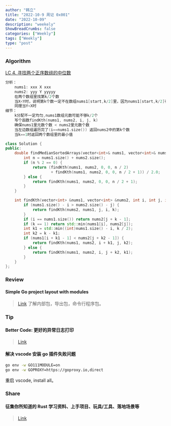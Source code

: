 ```yaml
---
author: "韩立"
title: "2022-10-9 周记 0x001"
date: "2022-10-09"
description: "weekely"
ShowBreadCrumbs: false
categories: ["Weekly"]
tags: ["Weekly"]
type: "post"
---
```


### Algorithm

[LC 4. 寻找两个正序数组的中位数](https://leetcode.cn/problems/median-of-two-sorted-arrays/)

```go
分析：
    nums1: xxx X xxx
    nums2: yyy Y yyyyy
    在两个数组里找第k/2个数
    当X<Y时，说明第k个数一定不在数组nums1[start,k/2]里，因为nums1[start,k/2]有个k/2个数都小于Y，加上nums2[start,k/2 - 1]的个数才有k-1个数。
    同理当Y<X时
细节：
    k分配不一定均匀,nums1数组元数可能不够k/2个
    写个函数findKth(nums1, nums2, i, j, k)
    确保nums1里元数个数 < nums2里元数个数
    当左边数组遍历完了(i==nums1.size()) 返回nums2中的第k个数
    当k==1时返回两个数组里的最小值
```

```c++
class Solution {
public:
    double findMedianSortedArrays(vector<int>& nums1, vector<int>& nums2) {
        int n = nums1.size() + nums2.size();
        if (n % 2 == 0) {
            return (findKth(nums1, nums2, 0, 0, n / 2)
                    + findKth(nums1, nums2, 0, 0, n / 2 + 1)) / 2.0;
        } else {
            return findKth(nums1, nums2, 0, 0, n / 2 + 1);
        }
    }

    int findKth(vector<int> &nums1, vector<int> &nums2, int i, int j, int k) {
        if (nums1.size() - i > nums2.size() - j) {
            return findKth(nums2, nums1, j, i, k);
        }
        if (i == nums1.size()) return nums2[j + k - 1];
        if (k == 1) return std::min(nums1[i], nums2[j]);
        int k1 = std::min((int)nums1.size() - i, k / 2);
        int k2 = k - k1;
        if (nums1[i + k1 - 1] < nums2[j + k2 - 1]) {
            return findKth(nums1, nums2, i + k1, j, k2);
        } else {
            return findKth(nums1, nums2, i, j + k2, k1);
        }
    }
};
```

### Review

#### Simple Go project layout with modules

> [Link](https://eli.thegreenplace.net/2019/simple-go-project-layout-with-modules/)
> 了解内部包，导出包，命令行程序包。

### Tip

#### Better Code: 更好的异常日志打印

> [Link](https://wklken.me/posts/2022/01/16/better-code-2-logging.html)

#### 解决 vscode 安装 go 插件失败问题

```sh
go env -w GO111MODULE=on
go env -w GOPROXY=https://goproxy.io,direct
```

重启 vscode, install all。

### Share

#### 征集你所知道的 Rust 学习资料、上手项目、玩具/工具、落地场景等

> [Link](https://0xffff.one/d/1348-zheng-ji-ni-suo-zhi-dao-de-rust-xue)
